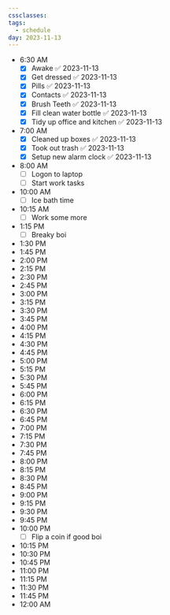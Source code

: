 ```yaml
---
cssclasses: 
tags:
  - schedule
day: 2023-11-13
---
```


- <span class="green">6:30 AM</span>
	- [x] Awake ✅ 2023-11-13
	- [x] Get dressed ✅ 2023-11-13
	- [x] Pills ✅ 2023-11-13
	- [x] Contacts ✅ 2023-11-13
	- [x] Brush Teeth ✅ 2023-11-13
	- [x] Fill clean water bottle ✅ 2023-11-13
	- [x] Tidy up office and kitchen ✅ 2023-11-13
- <span class="green">7:00 AM</span>
	- [x] Cleaned up boxes ✅ 2023-11-13
	- [x] Took out trash ✅ 2023-11-13
	- [x] Setup new alarm clock ✅ 2023-11-13
- <span class="green">8:00 AM</span>
	- [ ] Logon to laptop
	- [ ] Start work tasks
- <span class="green">10:00 AM</span>
	- [ ] Ice bath time
- <span class="green">10:15 AM</span>
	- [ ] Work some more
- <span class="green">1:15 PM</span>
	- [ ] Breaky boi
- <span class="green">1:30 PM</span>
- <span class="green">1:45 PM</span>
- <span class="green">2:00 PM</span>
- <span class="green">2:15 PM</span>
- <span class="green">2:30 PM</span>
- <span class="green">2:45 PM</span>
- <span class="green">3:00 PM</span>
- <span class="green">3:15 PM</span>
- <span class="green">3:30 PM</span>
- <span class="green">3:45 PM</span>
- <span class="green">4:00 PM</span>
- <span class="green">4:15 PM</span>
- <span class="green">4:30 PM</span>
- <span class="green">4:45 PM</span>
- <span class="green">5:00 PM</span>
- <span class="green">5:15 PM</span>
- <span class="green">5:30 PM</span>
- <span class="green">5:45 PM</span>
- <span class="green">6:00 PM</span>
- <span class="green">6:15 PM</span>
- <span class="green">6:30 PM</span>
- <span class="green">6:45 PM</span>
- <span class="green">7:00 PM</span>
- <span class="green">7:15 PM</span>
- <span class="green">7:30 PM</span>
- <span class="green">7:45 PM</span>
- <span class="green">8:00 PM</span>
- <span class="green">8:15 PM</span>
- <span class="green">8:30 PM</span>
- <span class="green">8:45 PM</span>
- <span class="green">9:00 PM</span>
- <span class="green">9:15 PM</span>
- <span class="green">9:30 PM</span>
- <span class="green">9:45 PM</span>
- <span class="green">10:00 PM</span>
	- [ ] Flip a coin if good boi
- <span class="green">10:15 PM</span>
- <span class="green">10:30 PM</span>
- <span class="green">10:45 PM</span>
- <span class="green">11:00 PM</span>
- <span class="green">11:15 PM</span>
- <span class="green">11:30 PM</span>
- <span class="green">11:45 PM</span>
- <span class="green">12:00 AM</span>
